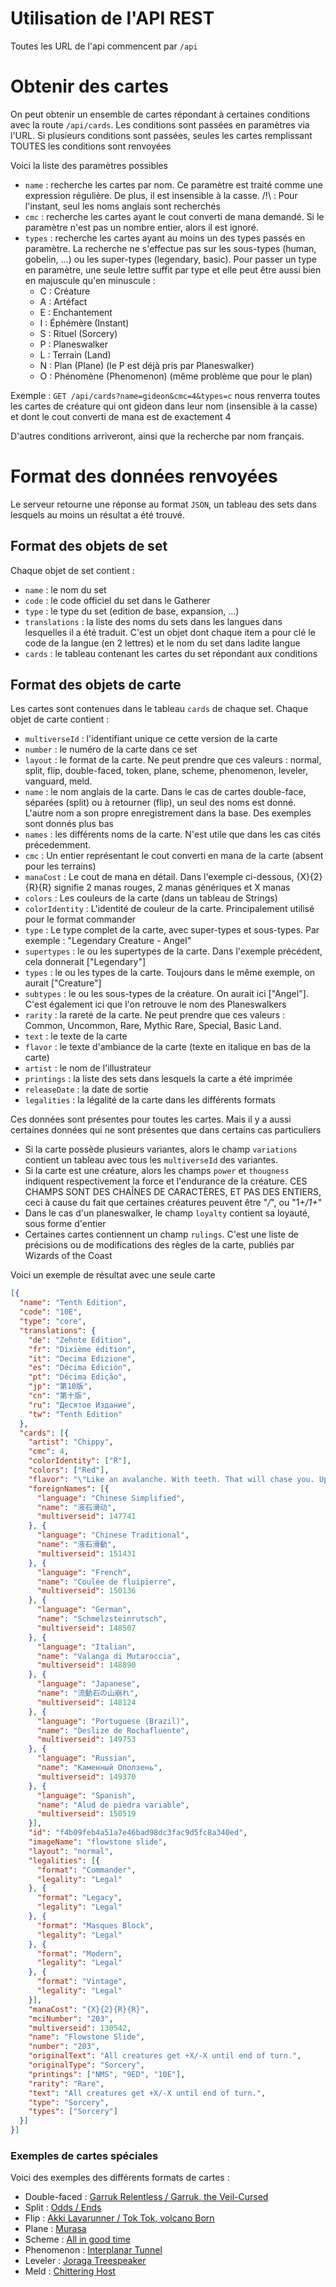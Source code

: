 # Utilisation de l'API REST

Toutes les URL de l'api commencent par `/api`

# Obtenir des cartes

On peut obtenir un ensemble de cartes répondant à certaines conditions avec la route `/api/cards`. Les conditions sont passées en paramètres via l'URL.
Si plusieurs conditions sont passées, seules les cartes remplissant TOUTES les conditions sont renvoyées

Voici la liste des paramètres possibles

* `name` : recherche les cartes par nom. Ce paramètre est traité comme une expression régulière. De plus, il est insensible à la casse.
/!\ : Pour l'instant, seul les noms anglais sont recherchés
* `cmc` : recherche les cartes ayant le cout converti de mana demandé. Si le paramètre n'est pas un nombre entier, alors il est ignoré.
* `types` : recherche les cartes ayant au moins un des types passés en paramètre. La recherche ne s'effectue pas sur les sous-types (human, gobelin, ...) ou les super-types (legendary, basic). Pour passer un type en paramètre, une seule lettre suffit par type et elle peut être aussi bien en majuscule qu'en minuscule :
  - C : Créature
  - A : Artéfact
  - E : Enchantement
  - I : Éphémère (Instant)
  - S : Rituel (Sorcery)
  - P : Planeswalker
  - L : Terrain (Land)
  - N : Plan (Plane) (le P est déjà pris par Planeswalker)
  - O : Phénomène (Phenomenon) (même problème que pour le plan)


Exemple : `GET /api/cards?name=gideon&cmc=4&types=c` nous renverra toutes les cartes de créature qui ont gideon dans leur nom (insensible à la casse) et dont le cout converti de mana est de exactement 4

D'autres conditions arriveront, ainsi que la recherche par nom français.


# Format des données renvoyées

Le serveur retourne une réponse au format `JSON`, un tableau des sets dans lesquels au moins un résultat a été trouvé.

## Format des objets de set

Chaque objet de set contient :

* `name` : le nom du set
* `code` : le code officiel du set dans le Gatherer
* `type` : le type du set (edition de base, expansion, ...)
* `translations` : la liste des noms du sets dans les langues dans lesquelles il a été traduit. C'est un objet dont chaque item a pour clé le code de la langue (en 2 lettres) et le nom du set dans ladite langue
* `cards` : le tableau contenant les cartes du set répondant aux conditions

## Format des objets de carte

Les cartes sont contenues dans le tableau `cards` de chaque set. Chaque objet de carte contient : 

* `multiverseId` : l'identifiant unique ce cette version de la carte
* `number` : le numéro de la carte dans ce set
* `layout` : le format de la carte. Ne peut prendre que ces valeurs : normal, split, flip, double-faced, token, plane, scheme, phenomenon, leveler, vanguard, meld.
* `name` : le nom anglais de la carte. Dans le cas de cartes double-face, séparées (split) ou à retourner (flip), un seul des noms est donné. L'autre nom a son propre enregistrement dans la base. Des exemples sont donnés plus bas
* `names` : les différents noms de la carte. N'est utile que dans les cas cités précedemment.
* `cmc` : Un entier représentant le cout converti en mana de la carte (absent pour les terrains)
* `manaCost` : Le cout de mana en détail. Dans l'exemple ci-dessous, {X}{2}{R}{R} signifie 2 manas rouges, 2 manas génériques et X manas
* `colors` : Les couleurs de la carte (dans un tableau de Strings)
* `colorIdentity` : L'identité de couleur de la carte. Principalement utilisé pour le format commander
* `type` : Le type complet de la carte, avec super-types et sous-types. Par exemple : "Legendary Creature - Angel"
* `supertypes` : le ou les supertypes de la carte. Dans l'exemple précédent, cela donnerait ["Legendary"]
* `types` : le ou les types de la carte. Toujours dans le même exemple, on aurait ["Creature"]
* `subtypes` : le ou les sous-types de la créature. On aurait ici ["Angel"]. C'est également ici que l'on retrouve le nom des Planeswalkers
* `rarity` : la rareté de la carte. Ne peut prendre que ces valeurs : Common, Uncommon, Rare, Mythic Rare, Special, Basic Land.
* `text` : le texte de la carte
* `flavor` : le texte d'ambiance de la carte (texte en italique en bas de la carte)
* `artist` : le nom de l'illustrateur
* `printings` : la liste des sets dans lesquels la carte a été imprimée
* `releaseDate` : la date de sortie
* `legalities` : la légalité de la carte dans les différents formats

Ces données sont présentes pour toutes les cartes. Mais il y a aussi certaines données qui ne sont présentes que dans certains cas particuliers

* Si la carte possède plusieurs variantes, alors le champ `variations` contient un tableau avec tous les `multiverseId` des variantes.
* Si la carte est une créature, alors les champs `power` et `thougness` indiquent respectivement la force et l'endurance de la créature. CES CHAMPS SONT DES CHAÎNES DE CARACTÈRES, ET PAS DES ENTIERS, ceci à cause du fait que certaines créatures peuvent être "*/*", ou "1+*/1+*"
* Dans le cas d'un planeswalker, le champ `loyalty` contient sa loyauté, sous forme d'entier
* Certaines cartes contiennent un champ `rulings`. C'est une liste de précisions ou de modifications des règles de la carte, publiés par Wizards of the Coast


Voici un exemple de résultat avec une seule carte

```json
[{
  "name": "Tenth Edition",
  "code": "10E",
  "type": "core",
  "translations": {
    "de": "Zehnte Edition",
    "fr": "Dixième édition",
    "it": "Decima Edizione",
    "es": "Décima Edición",
    "pt": "Décima Edição",
    "jp": "第10版",
    "cn": "第十版",
    "ru": "Десятое Издание",
    "tw": "Tenth Edition"
  },
  "cards": [{
    "artist": "Chippy",
    "cmc": 4,
    "colorIdentity": ["R"],
    "colors": ["Red"],
    "flavor": "\"Like an avalanche. With teeth. That will chase you. Uphill.\"\n—Flint Foot, viashino runner",
    "foreignNames": [{
      "language": "Chinese Simplified",
      "name": "液石滑动",
      "multiverseid": 147741
    }, {
      "language": "Chinese Traditional",
      "name": "液石滑動",
      "multiverseid": 151431
    }, {
      "language": "French",
      "name": "Coulée de fluipierre",
      "multiverseid": 150136
    }, {
      "language": "German",
      "name": "Schmelzsteinrutsch",
      "multiverseid": 148507
    }, {
      "language": "Italian",
      "name": "Valanga di Mutaroccia",
      "multiverseid": 148890
    }, {
      "language": "Japanese",
      "name": "流動石の山崩れ",
      "multiverseid": 148124
    }, {
      "language": "Portuguese (Brazil)",
      "name": "Deslize de Rochafluente",
      "multiverseid": 149753
    }, {
      "language": "Russian",
      "name": "Каменный Оползень",
      "multiverseid": 149370
    }, {
      "language": "Spanish",
      "name": "Alud de piedra variable",
      "multiverseid": 150519
    }],
    "id": "f4b09feb4a51a7e46bad98dc3fac9d5fc8a340ed",
    "imageName": "flowstone slide",
    "layout": "normal",
    "legalities": [{
      "format": "Commander",
      "legality": "Legal"
    }, {
      "format": "Legacy",
      "legality": "Legal"
    }, {
      "format": "Masques Block",
      "legality": "Legal"
    }, {
      "format": "Modern",
      "legality": "Legal"
    }, {
      "format": "Vintage",
      "legality": "Legal"
    }],
    "manaCost": "{X}{2}{R}{R}",
    "mciNumber": "203",
    "multiverseid": 130542,
    "name": "Flowstone Slide",
    "number": "203",
    "originalText": "All creatures get +X/-X until end of turn.",
    "originalType": "Sorcery",
    "printings": ["NMS", "9ED", "10E"],
    "rarity": "Rare",
    "text": "All creatures get +X/-X until end of turn.",
    "type": "Sorcery",
    "types": ["Sorcery"]
  }]
}]
```


### Exemples de cartes spéciales

Voici des exemples des différents formats de cartes :

* Double-faced : [Garruk Relentless / Garruk, the Veil-Cursed](http://gatherer.wizards.com/Pages/Card/Details.aspx?multiverseid=245251)
* Split :  [Odds / Ends](http://gatherer.wizards.com/Pages/Card/Details.aspx?multiverseid=107445)
* Flip : [Akki Lavarunner / Tok Tok, volcano Born](http://gatherer.wizards.com/Pages/Card/Details.aspx?multiverseid=78694)
* Plane : [Murasa](http://gatherer.wizards.com/Pages/Card/Details.aspx?multiverseid=423634)
* Scheme : [All in good time](http://gatherer.wizards.com/Pages/Card/Details.aspx?multiverseid=212648)
* Phenomenon : [Interplanar Tunnel](http://gatherer.wizards.com/Pages/Card/Details.aspx?name=Interplanar+Tunnel)
* Leveler : [Joraga Treespeaker](http://gatherer.wizards.com/pages/card/Details.aspx?multiverseid=193462)
* Meld : [Chittering Host](http://gatherer.wizards.com/Pages/Card/Details.aspx?multiverseid=414392)